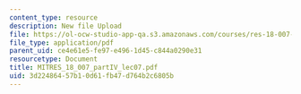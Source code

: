```yaml
---
content_type: resource
description: New file Upload
file: https://ol-ocw-studio-app-qa.s3.amazonaws.com/courses/res-18-007-calculus-revisited-multivariable-calculus-fall-2011/3d22486457b10d61fb47d764b2c6805b_MITRES_18_007_partIV_lec07.pdf
file_type: application/pdf
parent_uid: ce4e61e5-fe97-e496-1d45-c844a0290e31
resourcetype: Document
title: MITRES_18_007_partIV_lec07.pdf
uid: 3d224864-57b1-0d61-fb47-d764b2c6805b
---
```

